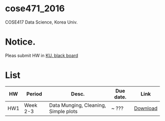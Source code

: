 # cose471_2016
COSE417 Data Science, Korea Univ.

# Notice.
Pleas submit HW in [KU. black board](https://kulms.korea.ac.kr/)

# List
| HW | Period | Desc.                               |Due date. | Link |
|----|--------|-------------------------------------|----------|------|
|HW1 |Week 2-3| Data Munging, Cleaning, Simple plots| ~ ???   |[Download](https://github.com/MinhwanYu/cose471_2016/blob/master/HW1.ipynb) |
